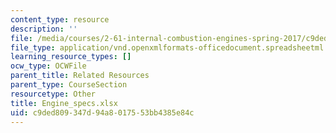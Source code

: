 ```yaml
---
content_type: resource
description: ''
file: /media/courses/2-61-internal-combustion-engines-spring-2017/c9ded809347d94a8017553bb4385e84c_Engine_specs.xlsx
file_type: application/vnd.openxmlformats-officedocument.spreadsheetml.sheet
learning_resource_types: []
ocw_type: OCWFile
parent_title: Related Resources
parent_type: CourseSection
resourcetype: Other
title: Engine_specs.xlsx
uid: c9ded809-347d-94a8-0175-53bb4385e84c
---
```

